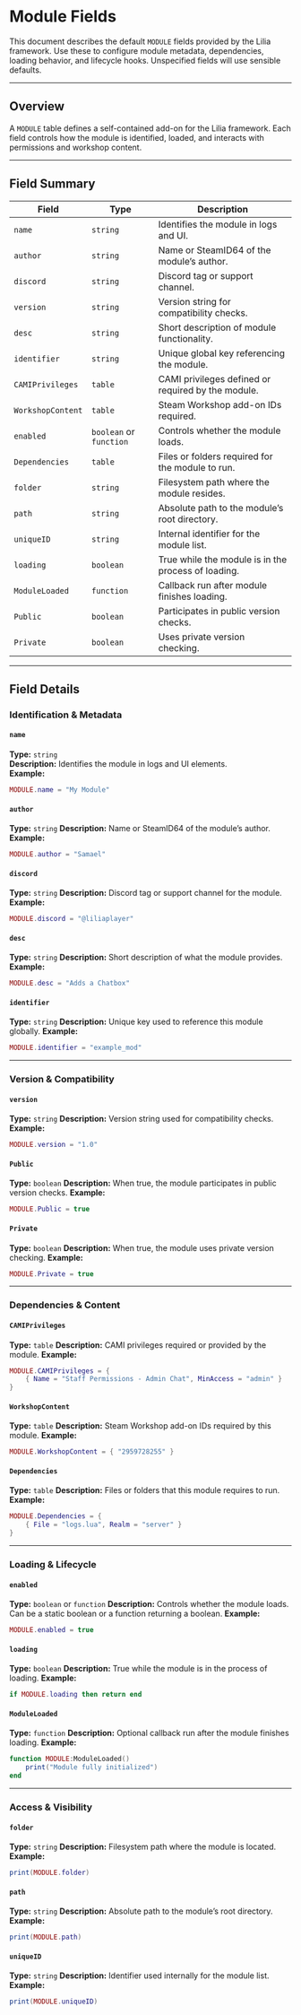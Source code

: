 # Module Fields

This document describes the default `MODULE` fields provided by the Lilia framework. Use these to configure module metadata, dependencies, loading behavior, and lifecycle hooks.
Unspecified fields will use sensible defaults.

---

## Overview

A `MODULE` table defines a self-contained add-on for the Lilia framework. Each field controls how the module is identified, loaded, and interacts with permissions and workshop content.

---

## Field Summary

| Field                | Type                    | Description                                                      |
|----------------------|-------------------------|------------------------------------------------------------------|
| `name`               | `string`                | Identifies the module in logs and UI.                            |
| `author`             | `string`                | Name or SteamID64 of the module’s author.                        |
| `discord`            | `string`                | Discord tag or support channel.                                  |
| `version`            | `string`                | Version string for compatibility checks.                         |
| `desc`               | `string`                | Short description of module functionality.                       |
| `identifier`         | `string`                | Unique global key referencing the module.                        |
| `CAMIPrivileges`     | `table`                 | CAMI privileges defined or required by the module.               |
| `WorkshopContent`    | `table`                 | Steam Workshop add-on IDs required.                              |
| `enabled`            | `boolean` or `function` | Controls whether the module loads.                               |
| `Dependencies`       | `table`                 | Files or folders required for the module to run.                 |
| `folder`             | `string`                | Filesystem path where the module resides.                        |
| `path`               | `string`                | Absolute path to the module’s root directory.                    |
| `uniqueID`           | `string`                | Internal identifier for the module list.                         |
| `loading`            | `boolean`               | True while the module is in the process of loading.              |
| `ModuleLoaded`       | `function`              | Callback run after module finishes loading.                      |
| `Public`             | `boolean`               | Participates in public version checks.                           |
| `Private`            | `boolean`               | Uses private version checking.                                   |

---

## Field Details

### Identification & Metadata

#### `name`
**Type:** `string`  
**Description:** Identifies the module in logs and UI elements.  
**Example:**
```lua
MODULE.name = "My Module"
````

#### `author`

**Type:** `string`
**Description:** Name or SteamID64 of the module’s author.
**Example:**

```lua
MODULE.author = "Samael"
```

#### `discord`

**Type:** `string`
**Description:** Discord tag or support channel for the module.
**Example:**

```lua
MODULE.discord = "@liliaplayer"
```

#### `desc`

**Type:** `string`
**Description:** Short description of what the module provides.
**Example:**

```lua
MODULE.desc = "Adds a Chatbox"
```

#### `identifier`

**Type:** `string`
**Description:** Unique key used to reference this module globally.
**Example:**

```lua
MODULE.identifier = "example_mod"
```

---

### Version & Compatibility

#### `version`

**Type:** `string`
**Description:** Version string used for compatibility checks.
**Example:**

```lua
MODULE.version = "1.0"
```

#### `Public`

**Type:** `boolean`
**Description:** When true, the module participates in public version checks.
**Example:**

```lua
MODULE.Public = true
```

#### `Private`

**Type:** `boolean`
**Description:** When true, the module uses private version checking.
**Example:**

```lua
MODULE.Private = true
```

---

### Dependencies & Content

#### `CAMIPrivileges`

**Type:** `table`
**Description:** CAMI privileges required or provided by the module.
**Example:**

```lua
MODULE.CAMIPrivileges = {
    { Name = "Staff Permissions - Admin Chat", MinAccess = "admin" }
}
```

#### `WorkshopContent`

**Type:** `table`
**Description:** Steam Workshop add-on IDs required by this module.
**Example:**

```lua
MODULE.WorkshopContent = { "2959728255" }
```

#### `Dependencies`

**Type:** `table`
**Description:** Files or folders that this module requires to run.
**Example:**

```lua
MODULE.Dependencies = {
    { File = "logs.lua", Realm = "server" }
}
```

---

### Loading & Lifecycle

#### `enabled`

**Type:** `boolean` or `function`
**Description:** Controls whether the module loads. Can be a static boolean or a function returning a boolean.
**Example:**

```lua
MODULE.enabled = true
```

#### `loading`

**Type:** `boolean`
**Description:** True while the module is in the process of loading.
**Example:**

```lua
if MODULE.loading then return end
```

#### `ModuleLoaded`

**Type:** `function`
**Description:** Optional callback run after the module finishes loading.
**Example:**

```lua
function MODULE:ModuleLoaded()
    print("Module fully initialized")
end
```

---

### Access & Visibility

#### `folder`

**Type:** `string`
**Description:** Filesystem path where the module is located.
**Example:**

```lua
print(MODULE.folder)
```

#### `path`

**Type:** `string`
**Description:** Absolute path to the module’s root directory.
**Example:**

```lua
print(MODULE.path)
```

#### `uniqueID`

**Type:** `string`
**Description:** Identifier used internally for the module list.
**Example:**

```lua
print(MODULE.uniqueID)
```
